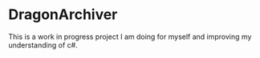 # DragonArchiver
This is a work in progress project I am doing for myself and improving my understanding of c#.
